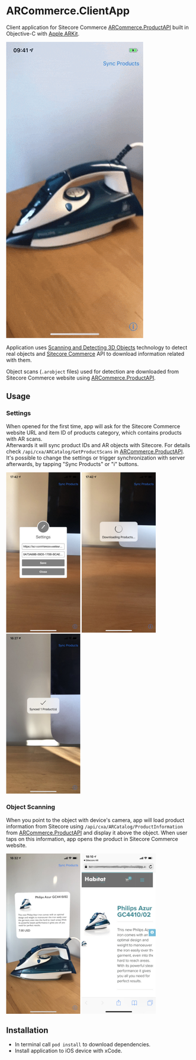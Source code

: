 # ARCommerce.ClientApp

Client application for Sitecore Commerce [ARCommerce.ProductAPI](https://github.com/whuu/ARCommerce.ProductAPI/) built in Objective-C with [Apple ARKit](https://developer.apple.com/arkit/).

![AR Sitecore Commerce Demo](images/ar-sitecore-commerce.gif)

Application uses [Scanning and Detecting 3D Objects](https://developer.apple.com/documentation/arkit/scanning_and_detecting_3d_objects) technology to detect real objects and [Sitecore Commerce](https://dev.sitecore.net/Downloads/Sitecore_Commerce.aspx) API to download information related with them.

Object scans (`.arobject` files) used for detection are downloaded from Sitecore Commerce website using [ARCommerce.ProductAPI](https://github.com/whuu/ARCommerce.ProductAPI/).

## Usage

### Settings
When opened for the first time, app will ask for the Sitecore Commerce website URL and item ID of products category, which contains products with AR scans.<br/>
Afterwards it will sync product IDs and AR objects with Sitecore. For details check `/api/cxa/ARCatalog/GetProductScans` in [ARCommerce.ProductAPI](https://github.com/whuu/ARCommerce.ProductAPI/).<br/>
It's possible to change the settings or trigger synchronization with server afterwards, by tapping "Sync Products" or "i" buttons. 

<p float="left">
  <img src="/images/sitecore-ar-settings.jpg" width="200" />
  <img src="/images/sitecore-ar-sync.jpg" width="200" /> 
  <img src="/images/sitecore-ar-sync-finished.jpg" width="200" />
</p>

### Object Scanning

When you point to the object with device's camera, app will load product information from Sitecore using `/api/cxa/ARCatalog/ProductInformation` from [ARCommerce.ProductAPI](https://github.com/whuu/ARCommerce.ProductAPI/) and display it above the object. When user taps on this information, app opens the product in Sitecore Commerce website.

<p float="left">
  <img src="/images/sitecore-ar-product.jpg" width="200" />
  <img src="/images/sitecore-ar-shop.jpg" width="200" /> 
</p>

## Installation

* In terminal call `pod install` to download dependencies.
* Install application to iOS device with xCode.
